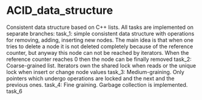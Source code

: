 # ACID_data_structure

Consistent data structure based on C++ lists. All tasks are implemented on separate branches:
task_1: simple consistent data structure with operations for removing, adding, inserting new nodes. The main idea is that when one tries to delete a node it is not deleted completely because of the reference counter, but anyway this node can not be reached by iterators. When the reference counter reaches 0 then the node can be finally removed
task_2: Coarse-grained list. Iterators own the shared lock when reads or the unique lock when insert or change node values
task_3: Medium-graining. Only pointers which undergo operations are locked and the next and the previous ones.
task_4: Fine graining. Garbage collection is implemented. 
task_6
